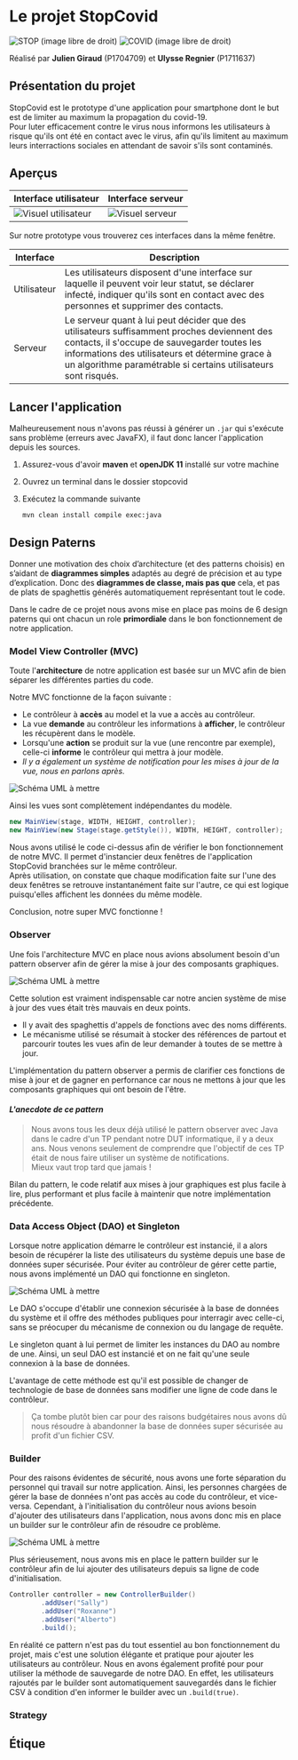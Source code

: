 # Le projet StopCovid

![STOP (image libre de droit)](rapport/stop.png) ![COVID (image libre de droit)](rapport/covid.png)

Réalisé par **Julien Giraud** (P1704709) et **Ulysse Regnier** (P1711637)

## Présentation du projet

StopCovid est le prototype d'une application pour smartphone dont le but est de limiter au maximum la propagation du covid-19.  
Pour luter efficacement contre le virus nous informons les utilisateurs à risque qu'ils ont été en contact avec le virus, afin qu'ils limitent au maximum leurs interractions sociales en attendant de savoir s'ils sont contaminés.

## Aperçus

| Interface utilisateur | Interface serveur |
| --------------------- | ----------------- |
| ![Visuel utilisateur](rapport/userView.png) | ![Visuel serveur](rapport/serverView.png) |

Sur notre prototype vous trouverez ces interfaces dans la même fenêtre.

| Interface | Description |
| --------- | ----------- |
| Utilisateur | Les utilisateurs disposent d'une interface sur laquelle il peuvent voir leur statut, se déclarer infecté, indiquer qu'ils sont en contact avec des personnes et supprimer des contacts.
| Serveur | Le serveur quant à lui peut décider que des utilisateurs suffisamment proches deviennent des contacts, il s'occupe de sauvegarder toutes les informations des utilisateurs et détermine grace à un algorithme paramétrable si certains utilisateurs sont risqués. |

## Lancer l'application

Malheureusement nous n'avons pas réussi à générer un `.jar` qui s'exécute sans problème (erreurs avec JavaFX), il faut donc lancer l'application depuis les sources.

1. Assurez-vous d'avoir **maven** et **openJDK 11** installé sur votre machine

2. Ouvrez un terminal dans le dossier stopcovid

3. Exécutez la commande suivante

    ```shell
    mvn clean install compile exec:java
    ```

## Design Paterns

Donner une motivation des choix d’architecture (et des patterns choisis) en s’aidant de **diagrammes simples** adaptés au degré de précision et au type d’explication. Donc des **diagrammes de classe, mais pas que** cela, et pas de plats de spaghettis générés automatiquement représentant tout le code.

Dans le cadre de ce projet nous avons mise en place pas moins de 6 design paterns qui ont chacun un role **primordiale** dans le bon fonctionnement de notre application.

### Model View Controller (MVC)

Toute l'**architecture** de notre application est basée sur un MVC afin de bien séparer les différentes parties du code.

Notre MVC fonctionne de la façon suivante :

- Le contrôleur à **accès** au model et la vue a accès au contrôleur.
- La vue **demande** au contrôleur les informations à **afficher**, le contrôleur les récupèrent dans le modèle.
- Lorsqu'une **action** se produit sur la vue (une rencontre par exemple), celle-ci **informe** le contrôleur qui mettra à jour modèle.
- *Il y a également un système de notification pour les mises à jour de la vue, nous en parlons après.*

![Schéma UML à mettre](rapport/mvc.png)

Ainsi les vues sont complètement indépendantes du modèle.

```java
new MainView(stage, WIDTH, HEIGHT, controller);
new MainView(new Stage(stage.getStyle()), WIDTH, HEIGHT, controller);
```

Nous avons utilisé le code ci-dessus afin de vérifier le bon fonctionnement de notre MVC. Il permet d'instancier deux fenêtres de l'application StopCovid branchées sur le même contrôleur.  
Après utilisation, on constate que chaque modification faite sur l'une des deux fenêtres se retrouve instantanément faite sur l'autre, ce qui est logique puisqu'elles affichent les données du même modèle.

Conclusion, notre super MVC fonctionne !

### Observer

Une fois l'architecture MVC en place nous avions absolument besoin d'un pattern observer afin de gérer la mise à jour des composants graphiques.

![Schéma UML à mettre](rapport/observer.png)

Cette solution est vraiment indispensable car notre ancien système de mise à jour des vues était très mauvais en deux points.

- Il y avait des spaghettis d'appels de fonctions avec des noms différents.
- Le mécanisme utilisé se résumait à stocker des références de partout et parcourir toutes les vues afin de leur demander à toutes de se mettre à jour.

L'implémentation du pattern observer a permis de clarifier ces fonctions de mise à jour et de gagner en perfornance car nous ne mettons à jour que les composants graphiques qui ont besoin de l'être.

#### *L'anecdote de ce pattern*

> Nous avons tous les deux déjà utilisé le pattern observer avec Java dans le cadre d'un TP pendant notre DUT informatique, il y a deux ans. Nous venons seulement de comprendre que l'objectif de ces TP était de nous faire utiliser un système de notifications.  
> Mieux vaut trop tard que jamais !

Bilan du pattern, le code relatif aux mises à jour graphiques est plus facile à lire, plus performant et plus facile à maintenir que notre implémentation précédente.

### Data Access Object (DAO) et Singleton

Lorsque notre application démarre le contrôleur est instancié, il a alors besoin de récupérer la liste des utilisateurs du système depuis une base de données super sécurisée. Pour éviter au contrôleur de gérer cette partie, nous avons implémenté un DAO qui fonctionne en singleton.

![Schéma UML à mettre](rapport/dao-singleton.png)

Le DAO s'occupe d'établir une connexion sécurisée à la base de données du système et il offre des méthodes publiques pour interragir avec celle-ci, sans se préocuper du mécanisme de connexion ou du langage de requête.

Le singleton quant à lui permet de limiter les instances du DAO au nombre de une. Ainsi, un seul DAO est instancié et on ne fait qu'une seule connexion à la base de données.

L'avantage de cette méthode est qu'il est possible de changer de technologie de base de données sans modifier une ligne de code dans le contrôleur.

> Ça tombe plutôt bien car pour des raisons budgétaires nous avons dû nous résoudre à abandonner la base de données super sécurisée au profit d'un fichier CSV.

### Builder

Pour des raisons évidentes de sécurité, nous avons une forte séparation du personnel qui travail sur notre application. Ainsi, les personnes chargées de gérer la base de données n'ont pas accès au code du contrôleur, et vice-versa. Cependant, à l'initialisation du contrôleur nous avions besoin d'ajouter des utilisateurs dans l'application, nous avons donc mis en place un builder sur le contrôleur afin de résoudre ce problème.

![Schéma UML à mettre](rapport/builder.png)

Plus sérieusement, nous avons mis en place le pattern builder sur le contrôleur afin de lui ajouter des utilisateurs depuis sa ligne de code d'initialisation.

```java
Controller controller = new ControllerBuilder()
        .addUser("Sally")
        .addUser("Roxanne")
        .addUser("Alberto")
        .build();
```

En réalité ce pattern n'est pas du tout essentiel au bon fonctionnement du projet, mais c'est une solution élégante et pratique pour ajouter les utilisateurs au contrôleur. Nous en avons également profité pour pour utiliser la méthode de sauvegarde de notre DAO. En effet, les utilisateurs rajoutés par le builder sont automatiquement sauvegardés dans le fichier CSV à condition d'en informer le builder avec un `.build(true)`.

### Strategy

## Étique
